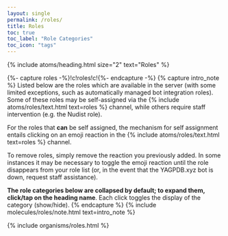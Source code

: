 ```yaml
---
layout: single
permalink: /roles/
title: Roles
toc: true
toc_label: "Role Categories"
toc_icon: "tags"
---
```


{% include atoms/heading.html size="2" text="Roles" %}

{%- capture roles -%}!c!roles!c!{%- endcapture -%}
{% capture intro_note %}
Listed below are the roles which are available in the server (with some limited exceptions, such as automatically managed bot integration roles). Some of these roles may be self-assigned via the {% include atoms/roles/text.html text=roles %} channel, while others require staff intervention (e.g. the Nudist role). 

For the roles that **can** be self assigned, the mechanism for self assignment entails clicking on an emoji reaction in the {% include atoms/roles/text.html text=roles %} channel. 

To remove roles, simply remove the reaction you previously added. In some instances it may be necessary to toggle the emoji reaction until the role disappears from your role list (or, in the event that the YAGPDB.xyz bot is down, request staff assistance).

**The role categories below are collapsed by default; to expand them, click/tap on the heading name**. Each click toggles the display of the category (show/hide).
{% endcapture %}
{% include molecules/roles/note.html text=intro_note %}

{% include organisms/roles.html %}
